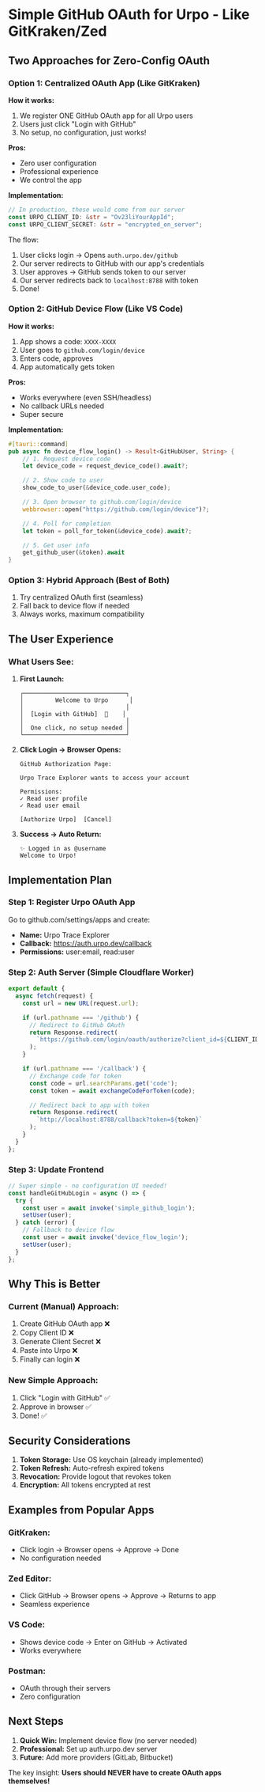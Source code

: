 # Simple GitHub OAuth for Urpo - Like GitKraken/Zed

## Two Approaches for Zero-Config OAuth

### Option 1: Centralized OAuth App (Like GitKraken)
**How it works:**
1. We register ONE GitHub OAuth app for all Urpo users
2. Users just click "Login with GitHub"
3. No setup, no configuration, just works!

**Pros:**
- Zero user configuration
- Professional experience
- We control the app

**Implementation:**
```rust
// In production, these would come from our server
const URPO_CLIENT_ID: &str = "Ov23liYourAppId";
const URPO_CLIENT_SECRET: &str = "encrypted_on_server";
```

The flow:
1. User clicks login → Opens `auth.urpo.dev/github`
2. Our server redirects to GitHub with our app's credentials
3. User approves → GitHub sends token to our server
4. Our server redirects back to `localhost:8788` with token
5. Done!

### Option 2: GitHub Device Flow (Like VS Code)
**How it works:**
1. App shows a code: `XXXX-XXXX`
2. User goes to `github.com/login/device`
3. Enters code, approves
4. App automatically gets token

**Pros:**
- Works everywhere (even SSH/headless)
- No callback URLs needed
- Super secure

**Implementation:**
```rust
#[tauri::command]
pub async fn device_flow_login() -> Result<GitHubUser, String> {
    // 1. Request device code
    let device_code = request_device_code().await?;

    // 2. Show code to user
    show_code_to_user(&device_code.user_code);

    // 3. Open browser to github.com/login/device
    webbrowser::open("https://github.com/login/device")?;

    // 4. Poll for completion
    let token = poll_for_token(&device_code).await?;

    // 5. Get user info
    get_github_user(&token).await
}
```

### Option 3: Hybrid Approach (Best of Both)
1. Try centralized OAuth first (seamless)
2. Fall back to device flow if needed
3. Always works, maximum compatibility

## The User Experience

### What Users See:

1. **First Launch:**
   ```
   ┌─────────────────────────────┐
   │         Welcome to Urpo      │
   │                             │
   │  [Login with GitHub]  🚀    │
   │                             │
   │  One click, no setup needed │
   └─────────────────────────────┘
   ```

2. **Click Login → Browser Opens:**
   ```
   GitHub Authorization Page:

   Urpo Trace Explorer wants to access your account

   Permissions:
   ✓ Read user profile
   ✓ Read user email

   [Authorize Urpo]  [Cancel]
   ```

3. **Success → Auto Return:**
   ```
   ✨ Logged in as @username
   Welcome to Urpo!
   ```

## Implementation Plan

### Step 1: Register Urpo OAuth App
Go to github.com/settings/apps and create:
- **Name:** Urpo Trace Explorer
- **Callback:** https://auth.urpo.dev/callback
- **Permissions:** user:email, read:user

### Step 2: Auth Server (Simple Cloudflare Worker)
```javascript
export default {
  async fetch(request) {
    const url = new URL(request.url);

    if (url.pathname === '/github') {
      // Redirect to GitHub OAuth
      return Response.redirect(
        `https://github.com/login/oauth/authorize?client_id=${CLIENT_ID}&redirect_uri=${CALLBACK_URL}`
      );
    }

    if (url.pathname === '/callback') {
      // Exchange code for token
      const code = url.searchParams.get('code');
      const token = await exchangeCodeForToken(code);

      // Redirect back to app with token
      return Response.redirect(
        `http://localhost:8788/callback?token=${token}`
      );
    }
  }
};
```

### Step 3: Update Frontend
```typescript
// Super simple - no configuration UI needed!
const handleGitHubLogin = async () => {
  try {
    const user = await invoke('simple_github_login');
    setUser(user);
  } catch (error) {
    // Fallback to device flow
    const user = await invoke('device_flow_login');
    setUser(user);
  }
};
```

## Why This is Better

### Current (Manual) Approach:
1. Create GitHub OAuth app ❌
2. Copy Client ID ❌
3. Generate Client Secret ❌
4. Paste into Urpo ❌
5. Finally can login ❌

### New Simple Approach:
1. Click "Login with GitHub" ✅
2. Approve in browser ✅
3. Done! ✅

## Security Considerations

1. **Token Storage:** Use OS keychain (already implemented)
2. **Token Refresh:** Auto-refresh expired tokens
3. **Revocation:** Provide logout that revokes token
4. **Encryption:** All tokens encrypted at rest

## Examples from Popular Apps

### GitKraken:
- Click login → Browser opens → Approve → Done
- No configuration needed

### Zed Editor:
- Click GitHub → Browser opens → Approve → Returns to app
- Seamless experience

### VS Code:
- Shows device code → Enter on GitHub → Activated
- Works everywhere

### Postman:
- OAuth through their servers
- Zero configuration

## Next Steps

1. **Quick Win:** Implement device flow (no server needed)
2. **Professional:** Set up auth.urpo.dev server
3. **Future:** Add more providers (GitLab, Bitbucket)

The key insight: **Users should NEVER have to create OAuth apps themselves!**